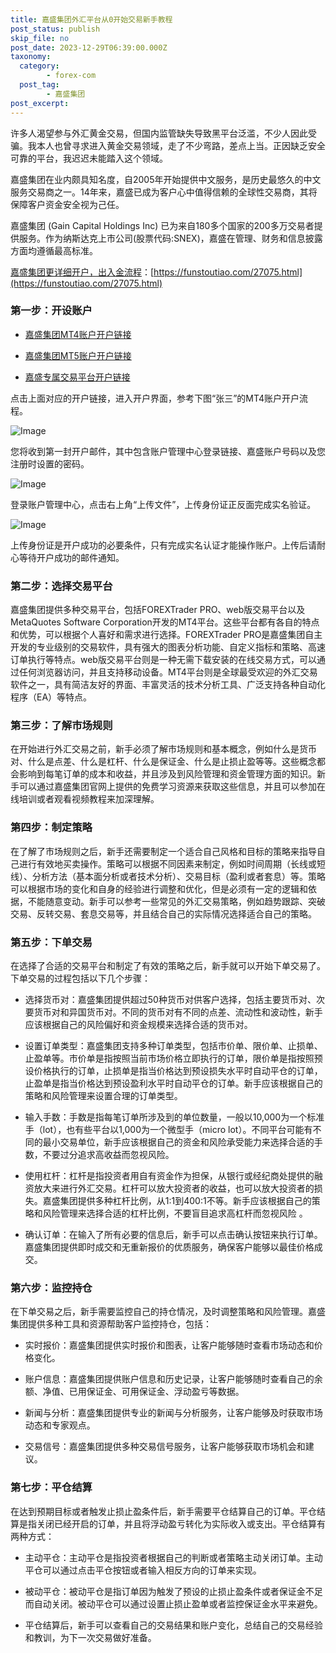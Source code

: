 ```yaml
---
title: 嘉盛集团外汇平台从0开始交易新手教程
post_status: publish
skip_file: no
post_date: 2023-12-29T06:39:00.000Z
taxonomy:
  category:
        - forex-com
  post_tag:
        - 嘉盛集团
post_excerpt: 
---
```

许多人渴望参与外汇黄金交易，但国内监管缺失导致黑平台泛滥，不少人因此受骗。我本人也曾寻求进入黄金交易领域，走了不少弯路，差点上当。正因缺乏安全可靠的平台，我迟迟未能踏入这个领域。

嘉盛集团在业内颇具知名度，自2005年开始提供中文服务，是历史最悠久的中文服务交易商之一。14年来，嘉盛已成为客户心中值得信赖的全球性交易商，其将保障客户资金安全视为己任。

嘉盛集团 (Gain Capital Holdings Inc) 已为来自180多个国家的200多万交易者提供服务。作为纳斯达克上市公司(股票代码:SNEX)，嘉盛在管理、财务和信息披露方面均遵循最高标准。

[嘉盛集团更详细开户，出入金流程](https://funstoutiao.com/27075.html)：[https://funstoutiao.com/27075.html](https://funstoutiao.com/27075.html)

### 第一步：开设账户

* [嘉盛集团MT4账户开户链接](https://s.ssgg.net/jsmt4)

* [嘉盛集团MT5账户开户链接](https://s.ssgg.net/jsmt5)

* [嘉盛专属交易平台开户链接](https://s.ssgg.net/js)

点击上面对应的开户链接，进入开户界面，参考下图“张三”的MT4账户开户流程。

![Image](https://prod-files-secure.s3.us-west-2.amazonaws.com/39ed1227-6d7d-4570-be36-9ccd4a2c4241/7a167aea-686b-400d-af59-4e18eb607a40/640.png?X-Amz-Algorithm=AWS4-HMAC-SHA256&X-Amz-Content-Sha256=UNSIGNED-PAYLOAD&X-Amz-Credential=ASIAZI2LB466TIJOH6RG%2F20250523%2Fus-west-2%2Fs3%2Faws4_request&X-Amz-Date=20250523T041307Z&X-Amz-Expires=3600&X-Amz-Security-Token=IQoJb3JpZ2luX2VjECwaCXVzLXdlc3QtMiJIMEYCIQDzYJUsQA%2BjoSjCpx0Rtzw1ECTeJs0u7sA0itPWZKnsTAIhAPZg5E7OxPXKicAKrI%2FCEJJFCl%2FYGPgJDp92avHS3IOiKogECOX%2F%2F%2F%2F%2F%2F%2F%2F%2F%2FwEQABoMNjM3NDIzMTgzODA1IgwdRSK7kOMQMAelI7gq3ANJ4eJUE7Rb%2F2C5oj8Za0ucv7Tg5tdwNEfyQH2Ly8qpF30Z%2FfWvEVi5Ok%2BWCtXVAy43YMDklf5Uvu%2BuiVq211SwyFDHg%2B7xm3hkvleeru1ycWfzNnQNBjOqvDw9CaMHyF24cuFZrVpBNBex%2B8po6Ag2E%2BKUyGlqCuGdzi2iK4lF6DLPocQrKKNHJrwTFIjEPgJoM9tBIU82JvlGhJWnN5Ii5FW%2BVs78Ojq3%2Fhw4YKw1V6HItnAgFS%2BJhRldA%2Fxltl6qg2ss5rTx%2BuebOAwtN9yojrUashWTAkZbHw7AC1FA4qucD5ksYsF8Nj9ovaGaOGwIkSUn3ByMLWsd4akRM816ujpmu1fszMf0urASqpxvk6%2FYaV2B5tMbRvGRw8%2FgZ0zOhJT%2F3%2B4O8sLVXQvQ91M77mr4kKK5VoliyHiYpDHj7qRGaf4mx0jr2nzGBHAvPZephW879igNMCZOxJx8xzYRzyGoLFdDZ8vf%2BnuZf50zzCH979N4tfvqnuxUpLFPV9HSdWWPysFRCWaxk9aYJf%2FA27NgH5NbW30O8%2BtiF94AkTL6XKKP1hn8YqrL09mnBmhsocVGK4zRhjn8SlyI2sfjBWvfyDzfZ59lxMdH%2B1hbxrc56Fwq4UDzSmQctTCc3r%2FBBjqkAVub5dQLojTs3AXbFSWYJUBxOMEdMALwjyDMduCB9xMRiW701Kdi08b%2BlsrKSyscRaNvNUev4Nvd4yWIyCxVKps4ZndHQBl0xY7cLdQDTFafC7w1MJJzEow9XDd1iDZZvX8E5LaQL0jdww%2B605y8epRbGH3jCyAubc21vb1eUJ5tnQLB%2BTb7LdTkzMnCeeyzbv%2BO6UVJhE1Mc2GGOzAwwLjlaTFi&X-Amz-Signature=718ccd44c0c0d1672b0ce8689186e0ed39a5fb2b7873a6ce3aa21d63540cc40e&X-Amz-SignedHeaders=host&x-id=GetObject)

您将收到第一封开户邮件，其中包含账户管理中心登录链接、嘉盛账户号码以及您注册时设置的密码。

![Image](https://prod-files-secure.s3.us-west-2.amazonaws.com/39ed1227-6d7d-4570-be36-9ccd4a2c4241/eaa1c6b3-2877-4284-a0e1-530e222c27fb/image.png?X-Amz-Algorithm=AWS4-HMAC-SHA256&X-Amz-Content-Sha256=UNSIGNED-PAYLOAD&X-Amz-Credential=ASIAZI2LB466TIJOH6RG%2F20250523%2Fus-west-2%2Fs3%2Faws4_request&X-Amz-Date=20250523T041307Z&X-Amz-Expires=3600&X-Amz-Security-Token=IQoJb3JpZ2luX2VjECwaCXVzLXdlc3QtMiJIMEYCIQDzYJUsQA%2BjoSjCpx0Rtzw1ECTeJs0u7sA0itPWZKnsTAIhAPZg5E7OxPXKicAKrI%2FCEJJFCl%2FYGPgJDp92avHS3IOiKogECOX%2F%2F%2F%2F%2F%2F%2F%2F%2F%2FwEQABoMNjM3NDIzMTgzODA1IgwdRSK7kOMQMAelI7gq3ANJ4eJUE7Rb%2F2C5oj8Za0ucv7Tg5tdwNEfyQH2Ly8qpF30Z%2FfWvEVi5Ok%2BWCtXVAy43YMDklf5Uvu%2BuiVq211SwyFDHg%2B7xm3hkvleeru1ycWfzNnQNBjOqvDw9CaMHyF24cuFZrVpBNBex%2B8po6Ag2E%2BKUyGlqCuGdzi2iK4lF6DLPocQrKKNHJrwTFIjEPgJoM9tBIU82JvlGhJWnN5Ii5FW%2BVs78Ojq3%2Fhw4YKw1V6HItnAgFS%2BJhRldA%2Fxltl6qg2ss5rTx%2BuebOAwtN9yojrUashWTAkZbHw7AC1FA4qucD5ksYsF8Nj9ovaGaOGwIkSUn3ByMLWsd4akRM816ujpmu1fszMf0urASqpxvk6%2FYaV2B5tMbRvGRw8%2FgZ0zOhJT%2F3%2B4O8sLVXQvQ91M77mr4kKK5VoliyHiYpDHj7qRGaf4mx0jr2nzGBHAvPZephW879igNMCZOxJx8xzYRzyGoLFdDZ8vf%2BnuZf50zzCH979N4tfvqnuxUpLFPV9HSdWWPysFRCWaxk9aYJf%2FA27NgH5NbW30O8%2BtiF94AkTL6XKKP1hn8YqrL09mnBmhsocVGK4zRhjn8SlyI2sfjBWvfyDzfZ59lxMdH%2B1hbxrc56Fwq4UDzSmQctTCc3r%2FBBjqkAVub5dQLojTs3AXbFSWYJUBxOMEdMALwjyDMduCB9xMRiW701Kdi08b%2BlsrKSyscRaNvNUev4Nvd4yWIyCxVKps4ZndHQBl0xY7cLdQDTFafC7w1MJJzEow9XDd1iDZZvX8E5LaQL0jdww%2B605y8epRbGH3jCyAubc21vb1eUJ5tnQLB%2BTb7LdTkzMnCeeyzbv%2BO6UVJhE1Mc2GGOzAwwLjlaTFi&X-Amz-Signature=d7e8017314b2bfa2b816c972db5c4642d03297f54299d5866c8b952af90b40eb&X-Amz-SignedHeaders=host&x-id=GetObject)

登录账户管理中心，点击右上角“上传文件”，上传身份证正反面完成实名验证。

![Image](https://prod-files-secure.s3.us-west-2.amazonaws.com/39ed1227-6d7d-4570-be36-9ccd4a2c4241/54090639-09fc-46b4-a135-e0289f707147/image.png?X-Amz-Algorithm=AWS4-HMAC-SHA256&X-Amz-Content-Sha256=UNSIGNED-PAYLOAD&X-Amz-Credential=ASIAZI2LB466TIJOH6RG%2F20250523%2Fus-west-2%2Fs3%2Faws4_request&X-Amz-Date=20250523T041307Z&X-Amz-Expires=3600&X-Amz-Security-Token=IQoJb3JpZ2luX2VjECwaCXVzLXdlc3QtMiJIMEYCIQDzYJUsQA%2BjoSjCpx0Rtzw1ECTeJs0u7sA0itPWZKnsTAIhAPZg5E7OxPXKicAKrI%2FCEJJFCl%2FYGPgJDp92avHS3IOiKogECOX%2F%2F%2F%2F%2F%2F%2F%2F%2F%2FwEQABoMNjM3NDIzMTgzODA1IgwdRSK7kOMQMAelI7gq3ANJ4eJUE7Rb%2F2C5oj8Za0ucv7Tg5tdwNEfyQH2Ly8qpF30Z%2FfWvEVi5Ok%2BWCtXVAy43YMDklf5Uvu%2BuiVq211SwyFDHg%2B7xm3hkvleeru1ycWfzNnQNBjOqvDw9CaMHyF24cuFZrVpBNBex%2B8po6Ag2E%2BKUyGlqCuGdzi2iK4lF6DLPocQrKKNHJrwTFIjEPgJoM9tBIU82JvlGhJWnN5Ii5FW%2BVs78Ojq3%2Fhw4YKw1V6HItnAgFS%2BJhRldA%2Fxltl6qg2ss5rTx%2BuebOAwtN9yojrUashWTAkZbHw7AC1FA4qucD5ksYsF8Nj9ovaGaOGwIkSUn3ByMLWsd4akRM816ujpmu1fszMf0urASqpxvk6%2FYaV2B5tMbRvGRw8%2FgZ0zOhJT%2F3%2B4O8sLVXQvQ91M77mr4kKK5VoliyHiYpDHj7qRGaf4mx0jr2nzGBHAvPZephW879igNMCZOxJx8xzYRzyGoLFdDZ8vf%2BnuZf50zzCH979N4tfvqnuxUpLFPV9HSdWWPysFRCWaxk9aYJf%2FA27NgH5NbW30O8%2BtiF94AkTL6XKKP1hn8YqrL09mnBmhsocVGK4zRhjn8SlyI2sfjBWvfyDzfZ59lxMdH%2B1hbxrc56Fwq4UDzSmQctTCc3r%2FBBjqkAVub5dQLojTs3AXbFSWYJUBxOMEdMALwjyDMduCB9xMRiW701Kdi08b%2BlsrKSyscRaNvNUev4Nvd4yWIyCxVKps4ZndHQBl0xY7cLdQDTFafC7w1MJJzEow9XDd1iDZZvX8E5LaQL0jdww%2B605y8epRbGH3jCyAubc21vb1eUJ5tnQLB%2BTb7LdTkzMnCeeyzbv%2BO6UVJhE1Mc2GGOzAwwLjlaTFi&X-Amz-Signature=67afdd5a50a446d42998301ea233cae615f3ccb84b75eb5904e192aad8eced46&X-Amz-SignedHeaders=host&x-id=GetObject)

上传身份证是开户成功的必要条件，只有完成实名认证才能操作账户。上传后请耐心等待开户成功的邮件通知。

### 第二步：选择交易平台

嘉盛集团提供多种交易平台，包括FOREXTrader PRO、web版交易平台以及MetaQuotes Software Corporation开发的MT4平台。这些平台都有各自的特点和优势，可以根据个人喜好和需求进行选择。FOREXTrader PRO是嘉盛集团自主开发的专业级别的交易软件，具有强大的图表分析功能、自定义指标和策略、高速订单执行等特点。web版交易平台则是一种无需下载安装的在线交易方式，可以通过任何浏览器访问，并且支持移动设备。MT4平台则是全球最受欢迎的外汇交易软件之一，具有简洁友好的界面、丰富灵活的技术分析工具、广泛支持各种自动化程序（EA）等特点。

### 第三步：了解市场规则

在开始进行外汇交易之前，新手必须了解市场规则和基本概念，例如什么是货币对、什么是点差、什么是杠杆、什么是保证金、什么是止损止盈等等。这些概念都会影响到每笔订单的成本和收益，并且涉及到风险管理和资金管理方面的知识。新手可以通过嘉盛集团官网上提供的免费学习资源来获取这些信息，并且可以参加在线培训或者观看视频教程来加深理解。

### 第四步：制定策略

在了解了市场规则之后，新手还需要制定一个适合自己风格和目标的策略来指导自己进行有效地买卖操作。策略可以根据不同因素来制定，例如时间周期（长线或短线）、分析方法（基本面分析或者技术分析）、交易目标（盈利或者套息）等。策略可以根据市场的变化和自身的经验进行调整和优化，但是必须有一定的逻辑和依据，不能随意变动。新手可以参考一些常见的外汇交易策略，例如趋势跟踪、突破交易、反转交易、套息交易等，并且结合自己的实际情况选择适合自己的策略。

### 第五步：下单交易

在选择了合适的交易平台和制定了有效的策略之后，新手就可以开始下单交易了。下单交易的过程包括以下几个步骤：

* 选择货币对：嘉盛集团提供超过50种货币对供客户选择，包括主要货币对、次要货币对和异国货币对。不同的货币对有不同的点差、流动性和波动性，新手应该根据自己的风险偏好和资金规模来选择合适的货币对。

* 设置订单类型：嘉盛集团支持多种订单类型，包括市价单、限价单、止损单、止盈单等。市价单是指按照当前市场价格立即执行的订单，限价单是指按照预设价格执行的订单，止损单是指当价格达到预设损失水平时自动平仓的订单，止盈单是指当价格达到预设盈利水平时自动平仓的订单。新手应该根据自己的策略和风险管理来设置合理的订单类型。

* 输入手数：手数是指每笔订单所涉及到的单位数量，一般以10,000为一个标准手（lot），也有些平台以1,000为一个微型手（micro lot）。不同平台可能有不同的最小交易单位，新手应该根据自己的资金和风险承受能力来选择合适的手数，不要过分追求高收益而忽视风险。

* 使用杠杆：杠杆是指投资者用自有资金作为担保，从银行或经纪商处提供的融资放大来进行外汇交易。杠杆可以放大投资者的收益，也可以放大投资者的损失。嘉盛集团提供多种杠杆比例，从1:1到400:1不等。新手应该根据自己的策略和风险管理来选择合适的杠杆比例，不要盲目追求高杠杆而忽视风险 。

* 确认订单：在输入了所有必要的信息后，新手可以点击确认按钮来执行订单。嘉盛集团提供即时成交和无重新报价的优质服务，确保客户能够以最佳价格成交。

### 第六步：监控持仓

在下单交易之后，新手需要监控自己的持仓情况，及时调整策略和风险管理。嘉盛集团提供多种工具和资源帮助客户监控持仓，包括：

* 实时报价：嘉盛集团提供实时报价和图表，让客户能够随时查看市场动态和价格变化。

* 账户信息：嘉盛集团提供账户信息和历史记录，让客户能够随时查看自己的余额、净值、已用保证金、可用保证金、浮动盈亏等数据。

* 新闻与分析：嘉盛集团提供专业的新闻与分析服务，让客户能够及时获取市场动态和专家观点。

* 交易信号：嘉盛集团提供多种交易信号服务，让客户能够获取市场机会和建议。

### 第七步：平仓结算

在达到预期目标或者触发止损止盈条件后，新手需要平仓结算自己的订单。平仓结算是指关闭已经开启的订单，并且将浮动盈亏转化为实际收入或支出。平仓结算有两种方式：

* 主动平仓：主动平仓是指投资者根据自己的判断或者策略主动关闭订单。主动平仓可以通过点击平仓按钮或者输入相反方向的订单来实现。

* 被动平仓：被动平仓是指订单因为触发了预设的止损止盈条件或者保证金不足而自动关闭。被动平仓可以通过设置止损止盈单或者监控保证金水平来避免。

* 平仓结算后，新手可以查看自己的交易结果和账户变化，总结自己的交易经验和教训，为下一次交易做好准备。